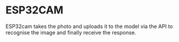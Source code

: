 # ESP32CAM
ESP32cam takes the photo and uploads it to the model via the API to recognise the image and finally receive the response.
